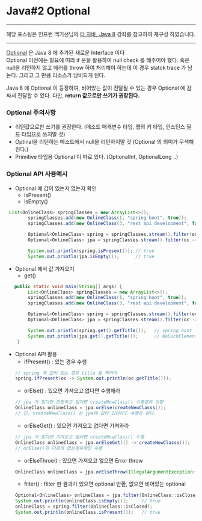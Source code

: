 # Java#2 Optional

---

해당 포스팅은 인프런 백기선님의 [더 자바, Java 8](https://www.whiteship.me/courses/) 강좌를 참고하여 재구성 하였습니다.

---

[Optional](https://docs.oracle.com/javase/8/docs/api/java/util/Optional.html) 
은 Java 8 에 추가된 새로운 Interface 이다  
Optional 이전에는 필요에 따라 if 문을 활용하여 null check 를 해주어야 했다. 
혹은 null을 리턴하지 않고 에러를 throw 하여 처리해야 하는데 이 경우 statck trace  가 남는다. 
그리고 그 만큼 리소스가 낭비되게 된다. 

Java 8 에 Optional 이 등장하여, 비어있는 값이 전달될 수 있는 경우 Optional 에 감싸서 전달할 수 있다.
다만, **return 값으로만 쓰기가 권장된다.**

### Optional 주의사항 
* 리턴값으로만 쓰기를 권장한다. (메소드 매개변수 타입, 맵의 키 타입, 인스턴스 필드 타입으로 쓰지말 것)
* Optinal을 리턴하는 메소드에서 null을 리턴하지말 것 (Optional 의 의미가 무색해진다.)
* Primitive 타입용 Optional 이 따로 있다. (OptionalInt, OptionalLong ..)


### Optional API 사용예시 
* Optional 에 값이 있는지 없는지 확인
    * isPresent()
    * isEmpty()
````java
 List<OnlineClass> springClasses = new ArrayList<>();
        springClasses.add(new OnlineClass(1, "spring boot", true));
        springClasses.add(new OnlineClass(3, "rest api development", false));

        Optional<OnlineClass> spring = springClasses.stream().filter(oc -> oc.getTitle().startsWith("spring")).findFirst();
        Optional<OnlineClass> jpa = springClasses.stream().filter(oc -> oc.getTitle().startsWith("jpa")).findFirst();

        System.out.println(spring.isPresent()); // true 
        System.out.println(jpa.isEmpty());      // true 
````
* Optional 에서 값 가져오기
  * get()
````java
   public static void main(String[] args) {
        List<OnlineClass> springClasses = new ArrayList<>();
        springClasses.add(new OnlineClass(1, "spring boot", true));
        springClasses.add(new OnlineClass(3, "rest api development", false));

        Optional<OnlineClass> spring = springClasses.stream().filter(oc -> oc.getTitle().startsWith("spring")).findFirst();
        Optional<OnlineClass> jpa = springClasses.stream().filter(oc -> oc.getTitle().startsWith("jpa")).findFirst();

        System.out.println(spring.get().getTitle());   // spring boot
        System.out.println(jpa.get().getTitle());      // NoSuchElementException 
    }
````
* Optional API 활용
  * ifPresent() : 있는 경우 수행 
  ```java
  // spring 에 값이 있는 경우 title 을 찍어라
  spring.ifPresent(oc -> System.out.println(oc.getTitle()));
  ``` 
  * orElse() : 있으면 가져오고 없다면 수행해라 
  ```java
  // jpa 가 있다면 반환하고 없다면 createNewClass() 수행결과 반환 
  OnlineClass onlineClass = jpa.orElse(createNewClasss());
  // 단, createNewClass() 는 jpa에 값이 있더라도 수행은 된다. 
  ```
  * orElseGet() : 있으면 가져오고 없다면 가져와라
  ```java
  // jpa 가 있다면 가져오고 없다면 createNewClass() 수행
  OnlineClass onlineClass = jpa.orElseGet(() -> createNewClasss());
  // orElse()와 다르게 없는경우에만 수행 
  ```
  * orElseThroe() : 있으면 가져오고 없으면 Error throw 
  ```java
  OnlineClass onlineClass = jpa.orElseThrow(IllegalArgumentException::new);
  ``` 
  * filter() : filter 한 결과가 있으면 optional 반환, 없으면 비어있는 optional 
  ```java
  Optional<OnlineClass> onlineClass = jpa.filter(OnlineClass::isClosed);
  System.out.println(onlineClass.isEmpty());     // true
  onlineClass = spring.filter(OnlineClass::isClosed);
  System.out.println(onlineClass.isPresent());   // true
  ```
  




